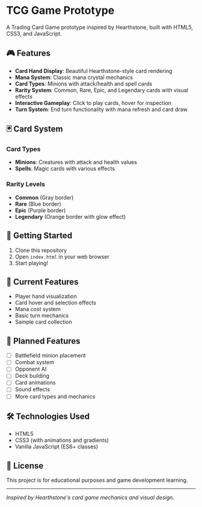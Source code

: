 # TCG Game Prototype

A Trading Card Game prototype inspired by Hearthstone, built with HTML5, CSS3, and JavaScript.

## 🎮 Features

- **Card Hand Display**: Beautiful Hearthstone-style card rendering
- **Mana System**: Classic mana crystal mechanics
- **Card Types**: Minions with attack/health and spell cards
- **Rarity System**: Common, Rare, Epic, and Legendary cards with visual effects
- **Interactive Gameplay**: Click to play cards, hover for inspection
- **Turn System**: End turn functionality with mana refresh and card draw

## 🃏 Card System

### Card Types
- **Minions**: Creatures with attack and health values
- **Spells**: Magic cards with various effects

### Rarity Levels
- **Common** (Gray border)
- **Rare** (Blue border)
- **Epic** (Purple border)
- **Legendary** (Orange border with glow effect)

## 🚀 Getting Started

1. Clone this repository
2. Open `index.html` in your web browser
3. Start playing!

## 🎯 Current Features

- Player hand visualization
- Card hover and selection effects
- Mana cost system
- Basic turn mechanics
- Sample card collection

## 🔮 Planned Features

- [ ] Battlefield minion placement
- [ ] Combat system
- [ ] Opponent AI
- [ ] Deck building
- [ ] Card animations
- [ ] Sound effects
- [ ] More card types and mechanics

## 🛠️ Technologies Used

- HTML5
- CSS3 (with animations and gradients)
- Vanilla JavaScript (ES6+ classes)

## 📝 License

This project is for educational purposes and game development learning.

---

*Inspired by Hearthstone's card game mechanics and visual design.*